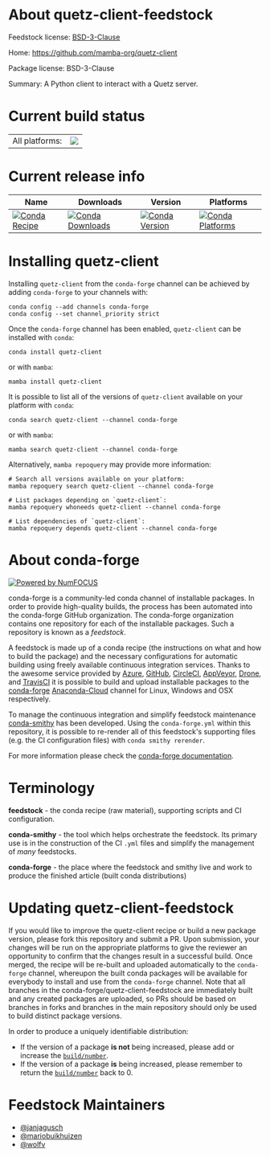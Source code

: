 About quetz-client-feedstock
============================

Feedstock license: [BSD-3-Clause](https://github.com/conda-forge/quetz-client-feedstock/blob/main/LICENSE.txt)

Home: https://github.com/mamba-org/quetz-client

Package license: BSD-3-Clause

Summary: A Python client to interact with a Quetz server.

Current build status
====================


<table><tr><td>All platforms:</td>
    <td>
      <a href="https://dev.azure.com/conda-forge/feedstock-builds/_build/latest?definitionId=10267&branchName=main">
        <img src="https://dev.azure.com/conda-forge/feedstock-builds/_apis/build/status/quetz-client-feedstock?branchName=main">
      </a>
    </td>
  </tr>
</table>

Current release info
====================

| Name | Downloads | Version | Platforms |
| --- | --- | --- | --- |
| [![Conda Recipe](https://img.shields.io/badge/recipe-quetz--client-green.svg)](https://anaconda.org/conda-forge/quetz-client) | [![Conda Downloads](https://img.shields.io/conda/dn/conda-forge/quetz-client.svg)](https://anaconda.org/conda-forge/quetz-client) | [![Conda Version](https://img.shields.io/conda/vn/conda-forge/quetz-client.svg)](https://anaconda.org/conda-forge/quetz-client) | [![Conda Platforms](https://img.shields.io/conda/pn/conda-forge/quetz-client.svg)](https://anaconda.org/conda-forge/quetz-client) |

Installing quetz-client
=======================

Installing `quetz-client` from the `conda-forge` channel can be achieved by adding `conda-forge` to your channels with:

```
conda config --add channels conda-forge
conda config --set channel_priority strict
```

Once the `conda-forge` channel has been enabled, `quetz-client` can be installed with `conda`:

```
conda install quetz-client
```

or with `mamba`:

```
mamba install quetz-client
```

It is possible to list all of the versions of `quetz-client` available on your platform with `conda`:

```
conda search quetz-client --channel conda-forge
```

or with `mamba`:

```
mamba search quetz-client --channel conda-forge
```

Alternatively, `mamba repoquery` may provide more information:

```
# Search all versions available on your platform:
mamba repoquery search quetz-client --channel conda-forge

# List packages depending on `quetz-client`:
mamba repoquery whoneeds quetz-client --channel conda-forge

# List dependencies of `quetz-client`:
mamba repoquery depends quetz-client --channel conda-forge
```


About conda-forge
=================

[![Powered by
NumFOCUS](https://img.shields.io/badge/powered%20by-NumFOCUS-orange.svg?style=flat&colorA=E1523D&colorB=007D8A)](https://numfocus.org)

conda-forge is a community-led conda channel of installable packages.
In order to provide high-quality builds, the process has been automated into the
conda-forge GitHub organization. The conda-forge organization contains one repository
for each of the installable packages. Such a repository is known as a *feedstock*.

A feedstock is made up of a conda recipe (the instructions on what and how to build
the package) and the necessary configurations for automatic building using freely
available continuous integration services. Thanks to the awesome service provided by
[Azure](https://azure.microsoft.com/en-us/services/devops/), [GitHub](https://github.com/),
[CircleCI](https://circleci.com/), [AppVeyor](https://www.appveyor.com/),
[Drone](https://cloud.drone.io/welcome), and [TravisCI](https://travis-ci.com/)
it is possible to build and upload installable packages to the
[conda-forge](https://anaconda.org/conda-forge) [Anaconda-Cloud](https://anaconda.org/)
channel for Linux, Windows and OSX respectively.

To manage the continuous integration and simplify feedstock maintenance
[conda-smithy](https://github.com/conda-forge/conda-smithy) has been developed.
Using the ``conda-forge.yml`` within this repository, it is possible to re-render all of
this feedstock's supporting files (e.g. the CI configuration files) with ``conda smithy rerender``.

For more information please check the [conda-forge documentation](https://conda-forge.org/docs/).

Terminology
===========

**feedstock** - the conda recipe (raw material), supporting scripts and CI configuration.

**conda-smithy** - the tool which helps orchestrate the feedstock.
                   Its primary use is in the construction of the CI ``.yml`` files
                   and simplify the management of *many* feedstocks.

**conda-forge** - the place where the feedstock and smithy live and work to
                  produce the finished article (built conda distributions)


Updating quetz-client-feedstock
===============================

If you would like to improve the quetz-client recipe or build a new
package version, please fork this repository and submit a PR. Upon submission,
your changes will be run on the appropriate platforms to give the reviewer an
opportunity to confirm that the changes result in a successful build. Once
merged, the recipe will be re-built and uploaded automatically to the
`conda-forge` channel, whereupon the built conda packages will be available for
everybody to install and use from the `conda-forge` channel.
Note that all branches in the conda-forge/quetz-client-feedstock are
immediately built and any created packages are uploaded, so PRs should be based
on branches in forks and branches in the main repository should only be used to
build distinct package versions.

In order to produce a uniquely identifiable distribution:
 * If the version of a package **is not** being increased, please add or increase
   the [``build/number``](https://docs.conda.io/projects/conda-build/en/latest/resources/define-metadata.html#build-number-and-string).
 * If the version of a package **is** being increased, please remember to return
   the [``build/number``](https://docs.conda.io/projects/conda-build/en/latest/resources/define-metadata.html#build-number-and-string)
   back to 0.

Feedstock Maintainers
=====================

* [@janjagusch](https://github.com/janjagusch/)
* [@mariobuikhuizen](https://github.com/mariobuikhuizen/)
* [@wolfv](https://github.com/wolfv/)

